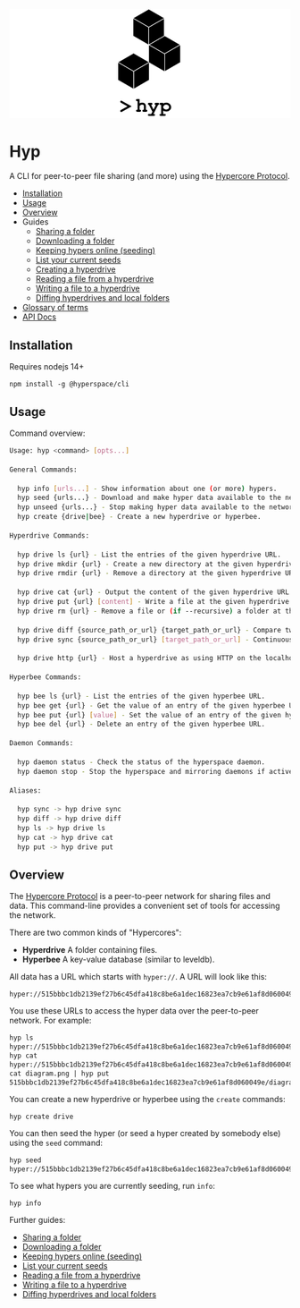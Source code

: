 ![./logo.png](./logo.png)

# Hyp

A CLI for peer-to-peer file sharing (and more) using the [Hypercore Protocol](https://hypercore-protocol.org).

- [Installation](#installation)
- [Usage](#usage)
- [Overview](#overview)
- Guides
  - [Sharing a folder](./docs/guides/sharing-a-folder.md)
  - [Downloading a folder](./docs/guides/downloading-a-folder.md)
  - [Keeping hypers online (seeding)](./docs/guides/seeding.md)
  - [List your current seeds](./docs/guide/list-seeds.md)
  - [Creating a hyperdrive](./docs/guides/creating-a-hyperdrive.md)
  - [Reading a file from a hyperdrive](./docs/guides/reading-a-file.md)
  - [Writing a file to a hyperdrive](./docs/guides/writing-a-file.md)
  - [Diffing hyperdrives and local folders](./docs/guides/diffing-a-hyperdrive.md)
- [Glossary of terms](./docs/glossary.md)
- [API Docs](https://github.com/hypercore-protocol/hyperspace-client)

## Installation

Requires nodejs 14+

```
npm install -g @hyperspace/cli
```

## Usage

Command overview:

```bash
Usage: hyp <command> [opts...]

General Commands:

  hyp info [urls...] - Show information about one (or more) hypers.
  hyp seed {urls...} - Download and make hyper data available to the network.
  hyp unseed {urls...} - Stop making hyper data available to the network.
  hyp create {drive|bee} - Create a new hyperdrive or hyperbee.

Hyperdrive Commands:

  hyp drive ls {url} - List the entries of the given hyperdrive URL.
  hyp drive mkdir {url} - Create a new directory at the given hyperdrive URL.
  hyp drive rmdir {url} - Remove a directory at the given hyperdrive URL.

  hyp drive cat {url} - Output the content of the given hyperdrive URL.
  hyp drive put {url} [content] - Write a file at the given hyperdrive URL.
  hyp drive rm {url} - Remove a file or (if --recursive) a folder at the given hyperdrive URL.

  hyp drive diff {source_path_or_url} {target_path_or_url} - Compare two folders in your local filesystem or in hyperdrives. Can optionally "commit" the difference.
  hyp drive sync {source_path_or_url} [target_path_or_url] - Continuously sync changes between two folders in your local filesystem or in hyperdrives.

  hyp drive http {url} - Host a hyperdrive as using HTTP on the localhost.

Hyperbee Commands:

  hyp bee ls {url} - List the entries of the given hyperbee URL.
  hyp bee get {url} - Get the value of an entry of the given hyperbee URL.
  hyp bee put {url} [value] - Set the value of an entry of the given hyperbee URL.
  hyp bee del {url} - Delete an entry of the given hyperbee URL.

Daemon Commands:

  hyp daemon status - Check the status of the hyperspace daemon.
  hyp daemon stop - Stop the hyperspace and mirroring daemons if active.

Aliases:

  hyp sync -> hyp drive sync
  hyp diff -> hyp drive diff
  hyp ls -> hyp drive ls
  hyp cat -> hyp drive cat
  hyp put -> hyp drive put
```

## Overview

The [Hypercore Protocol](https://hypercore-protocol.org) is a peer-to-peer network for sharing files and data. This command-line provides a convenient set of tools for accessing the network.

There are two common kinds of "Hypercores":

- **Hyperdrive** A folder containing files.
- **Hyperbee** A key-value database (similar to leveldb).

All data has a URL which starts with `hyper://`. A URL will look like this:

```
hyper://515bbbc1db2139ef27b6c45dfa418c8be6a1dec16823ea7cb9e61af8d060049e/
```

You use these URLs to access the hyper data over the peer-to-peer network. For example:

```
hyp ls hyper://515bbbc1db2139ef27b6c45dfa418c8be6a1dec16823ea7cb9e61af8d060049e/
hyp cat hyper://515bbbc1db2139ef27b6c45dfa418c8be6a1dec16823ea7cb9e61af8d060049e/file.txt
cat diagram.png | hyp put 515bbbc1db2139ef27b6c45dfa418c8be6a1dec16823ea7cb9e61af8d060049e/diagram.png
```

You can create a new hyperdrive or hyperbee using the `create` commands:

```
hyp create drive
```

You can then seed the hyper (or seed a hyper created by somebody else) using the `seed` command:

```
hyp seed hyper://515bbbc1db2139ef27b6c45dfa418c8be6a1dec16823ea7cb9e61af8d060049e/
```

To see what hypers you are currently seeding, run `info`:

```
hyp info
```

Further guides:

- [Sharing a folder](./docs/guides/sharing-a-folder.md)
- [Downloading a folder](./docs/guides/downloading-a-folder.md)
- [Keeping hypers online (seeding)](./docs/guides/seeding.md)
- [List your current seeds](./docs/guide/list-seeds.md)
- [Reading a file from a hyperdrive](./docs/guides/reading-a-file.md)
- [Writing a file to a hyperdrive](./docs/guides/writing-a-file.md)
- [Diffing hyperdrives and local folders](./docs/guides/diffing-a-hyperdrive.md)